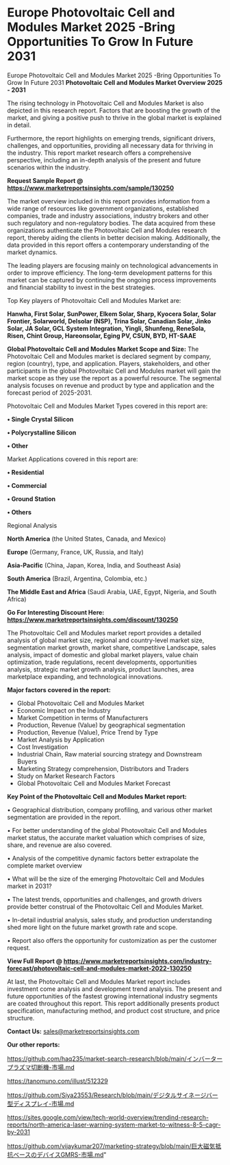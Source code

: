 # Europe Photovoltaic Cell and Modules Market 2025 -Bring Opportunities To Grow In Future 2031
 Europe Photovoltaic Cell and Modules Market 2025 -Bring Opportunities To Grow In Future 2031
<Strong> Photovoltaic Cell and Modules Market Overview 2025 - 2031</strong>

The rising technology in Photovoltaic Cell and Modules Market is also depicted in this research report. Factors that are boosting the growth of the market, and giving a positive push to thrive in the global market is explained in detail.

Furthermore, the report highlights on emerging trends, significant drivers, challenges, and opportunities, providing all necessary data for thriving in the industry. This report market research offers a comprehensive perspective, including an in-depth analysis of the present and future scenarios within the industry.

<strong>Request Sample Report @ <a href=https://www.marketreportsinsights.com/sample/130250>https://www.marketreportsinsights.com/sample/130250</a></strong>

The market overview included in this report provides information from a wide range of resources like government organizations, established companies, trade and industry associations, industry brokers and other such regulatory and non-regulatory bodies. The data acquired from these organizations authenticate the Photovoltaic Cell and Modules research report, thereby aiding the clients in better decision making. Additionally, the data provided in this report offers a contemporary understanding of the market dynamics.

The leading players are focusing mainly on technological advancements in order to improve efficiency. The long-term development patterns for this market can be captured by continuing the ongoing process improvements and financial stability to invest in the best strategies.

Top Key players of Photovoltaic Cell and Modules Market are:

<strong>Hanwha, First Solar, SunPower, Elkem Solar, Sharp, Kyocera Solar, Solar Frontier, Solarworld, Delsolar (NSP), Trina Solar, Canadian Solar, Jinko Solar, JA Solar, GCL System Integration, Yingli, Shunfeng, ReneSola, Risen, Chint Group, Hareonsolar, Eging PV, CSUN, BYD, HT-SAAE</strong>

<strong><b>Global Photovoltaic Cell and Modules Market Scope and Size:</b></strong>
The Photovoltaic Cell and Modules market is declared segment by company, region (country), type, and application. Players, stakeholders, and other participants in the global Photovoltaic Cell and Modules market will gain the market scope as they use the report as a powerful resource. The segmental analysis focuses on revenue and product by type and application and the forecast period of 2025-2031.

Photovoltaic Cell and Modules Market Types covered in this report are:

<strong>• Single Crystal Silicon

• Polycrystalline Silicon

• Other</strong>

Market Applications covered in this report are:

<strong>• Residential

• Commercial

• Ground Station

• Others</strong> 

Regional Analysis

<strong>North America</strong> (the United States, Canada, and Mexico)

<strong>Europe</strong> (Germany, France, UK, Russia, and Italy)

<strong>Asia-Pacific</strong> (China, Japan, Korea, India, and Southeast Asia)

<strong>South America</strong> (Brazil, Argentina, Colombia, etc.)

<strong>The Middle East and Africa</strong> (Saudi Arabia, UAE, Egypt, Nigeria, and South Africa)

<strong>Go For Interesting Discount Here: <a href=https://www.marketreportsinsights.com/discount/130250>https://www.marketreportsinsights.com/discount/130250</a></strong>

The Photovoltaic Cell and Modules market report provides a detailed analysis of global market size, regional and country-level market size, segmentation market growth, market share, competitive Landscape, sales analysis, impact of domestic and global market players, value chain optimization, trade regulations, recent developments, opportunities analysis, strategic market growth analysis, product launches, area marketplace expanding, and technological innovations.

<strong><b>Major factors covered in the report:</b></strong>
<ul>
  <li>Global Photovoltaic Cell and Modules Market </li>
  <li>Economic Impact on the Industry</li>
  <li>Market Competition in terms of Manufacturers</li>
  <li>Production, Revenue (Value) by geographical segmentation</li>
  <li>Production, Revenue (Value), Price Trend by Type</li>
  <li>Market Analysis by Application</li>
  <li>Cost Investigation</li>
  <li>Industrial Chain, Raw material sourcing strategy and Downstream Buyers</li>
  <li>Marketing Strategy comprehension, Distributors and Traders</li>
  <li>Study on Market Research Factors</li>
  <li>Global Photovoltaic Cell and Modules Market Forecast</li>
</ul>

<strong><b>Key Point of the Photovoltaic Cell and Modules Market report:</b></strong>

• Geographical distribution, company profiling, and various other market segmentation are provided in the report.

• For better understanding of the global Photovoltaic Cell and Modules market status, the accurate market valuation which comprises of size, share, and revenue are also covered.

• Analysis of the competitive dynamic factors better extrapolate the complete market overview

• What will be the size of the emerging Photovoltaic Cell and Modules market in 2031?

• The latest trends, opportunities and challenges, and growth drivers provide better construal of the Photovoltaic Cell and Modules Market.

• In-detail industrial analysis, sales study, and production understanding shed more light on the future market growth rate and scope.

• Report also offers the opportunity for customization as per the customer request.

<strong><b>View Full Report @ <a href=https://www.marketreportsinsights.com/industry-forecast/photovoltaic-cell-and-modules-market-2022-130250>https://www.marketreportsinsights.com/industry-forecast/photovoltaic-cell-and-modules-market-2022-130250</a></b></strong>


At last, the Photovoltaic Cell and Modules Market report includes investment come analysis and development trend analysis. The present and future opportunities of the fastest growing international industry segments are coated throughout this report. This report additionally presents product specification, manufacturing method, and product cost structure, and price structure.

<strong>Contact Us:</strong>
sales@marketreportsinsights.com

<strong>Our other reports:</strong>

<a href=https://github.com/haq235/market-search-research/blob/main/インバータープラズマ切断機-市場.md>https://github.com/haq235/market-search-research/blob/main/インバータープラズマ切断機-市場.md</a>

<a href=https://tanomuno.com/illust/512329>https://tanomuno.com/illust/512329</a>

<a href=https://github.com/Siya23553/Research/blob/main/デジタルサイネージバー型ディスプレイ-市場.md>https://github.com/Siya23553/Research/blob/main/デジタルサイネージバー型ディスプレイ-市場.md</a>

<a href=https://sites.google.com/view/tech-world-overview/trendind-research-reports/north-america-laser-warning-system-market-to-witness-8-5-cagr-by-2031>https://sites.google.com/view/tech-world-overview/trendind-research-reports/north-america-laser-warning-system-market-to-witness-8-5-cagr-by-2031</a>

<a href=https://github.com/vijaykumar207/marketing-strategy/blob/main/巨大磁気抵抗ベースのデバイスGMRS-市場.md>https://github.com/vijaykumar207/marketing-strategy/blob/main/巨大磁気抵抗ベースのデバイスGMRS-市場.md</a>"
